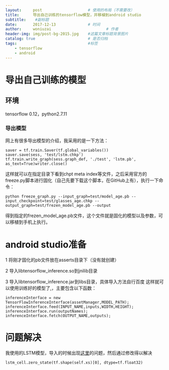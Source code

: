 ```yaml
---
layout:     post   				    # 使用的布局（不需要改）
title:		导出自己训练的tensorflow模型，并移植到android studio 				# 标题 
subtitle:    #副标题
date:       2017-12-13 				# 时间
author:     woniuzai						# 作者
header-img: img/post-bg-2015.jpg 	#这篇文章标题背景图片
catalog: true 						# 是否归档
tags:								#标签
    - tensorflow
    - android
---
```


# 导出自己训练的模型
## 环境
tensorflow 0.12，python2.7.11

### 导出模型
网上有很多导出模型的介绍，我采用的是一下方法：
    
    saver = tf.train.Saver(tf.global_variables())
    saver.save(sess, 'test/lstm.chkp')
    tf.train.write_graph(sess.graph_def, './test', 'lstm.pb', as_text=True)writer.close()
    

这样就可以在指定目录下看到chpt meta index等文件，之后采用官方的freeze.py脚本进行固化（自己先要下载这个脚本，在GitHub上有），执行一下命令：

    python freeze_graph.py --input_graph=test/model_age.pb --input_checkpoint=test/glasses_age.chkp --output_graph=test/frezen_model_age.pb --output

得到指定的frezen_model_age.pb文件，这个文件就是固化的模型以及参数，可以移植到手机上执行。

# android studio准备
1 将刚才固化的pb文件放在asserts目录下（没有就创建）

2 导入libtensorflow_inference.so到jnilib目录

3 导入libtensorflow_inference.jar到libs目录，具体导入方法自行百度
这样就可以使用训练好的模型了,，主要包含以下函数：

    inferenceInterface = new TensorFlowInferenceInterface(assetManager,MODEL_PATH);
    inferenceInterface.feed(INPUT_NAME,inputs,WIDTH,HEIGHT);
    inferenceInterface.run(outputNames);
    inferenceInterface.fetch(OUTPUT_NAME,outputs);

# 问题解决
我使用的LSTM模型，导入的时候出现[这里](https://github.com/tensorflow/tensorflow/issues/9699)的问题，然后通过修改得以解决
    
    lstm_cell.zero_state(tf.shape(self.xs)[0], dtype=tf.float32)




